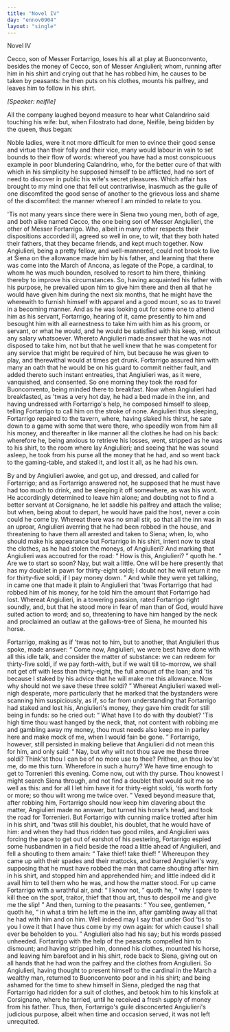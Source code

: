 ```yaml
---
title: "Novel IV"
day: "ennov0904"
layout: "single"
---
```

<html>
 <head>
 </head>
 <body>
  <div id="nov0904" type="novella" who="neifile">
   <head>
    Novel IV
   </head>
   <argument>
    <p>
     <milestone id="p09040001"/>
     <!--(i)-->
     Cecco, son of Messer Fortarrigo, loses his all at play at
 Buonconvento, besides the money of Cecco, son of
 Messer Angiulieri; whom, running after him in his
 shirt and crying out that he has robbed him, he causes
 to be taken by peasants: he then puts on his clothes,
 mounts his palfrey, and leaves him to follow in his
 shirt.
     <!--(/i)-->
    </p>
   </argument>
   <p>
    <i>
     [Speaker: neifile]
    </i>
   </p>
   <div3 type="commentary" who="author">
    <p>
     <milestone id="p09040002"/>
     <!--(sc)-->
     All
     <!--(/sc)-->
     the company laughed beyond measure to hear what Calandrino
 said touching his wife: but, when Filostrato had done, Neifile,
 being bidden by the queen, thus began:
    </p>
   </div3>
   <div3 type="commentary" who="neifile">
    <p>
     <milestone id="p09040003"/>
     Noble ladies, were it not
 more difficult for men to evince their good sense and virtue than
 their folly and their vice, many would labour in vain to set bounds
 to their flow of words: whereof you have had a most conspicuous
 example in poor blundering Calandrino, who, for the better cure
 of that with which in his simplicity he supposed himself to be
 afflicted, had no sort of need to discover in public his wife's secret
 pleasures.
     <milestone id="p09040004"/>
     Which affair has brought to my mind one that fell out
 contrariwise, inasmuch as the guile of one discomfited the good
 sense of another to the grievous loss and shame of the discomfited:
 the manner whereof I am minded to relate to you.
    </p>
   </div3>
   <p>
    <milestone id="p09040005"/>
    'Tis not many years since there were in Siena two young men,
 both of age, and both alike named Cecco, the one being son of
 Messer Angiulieri, the other of Messer Fortarrigo. Who, albeit in
 many other respects their dispositions accorded ill, agreed so well in
 one, to wit, that they both hated their fathers, that they became
 friends, and kept much together.
    <milestone id="p09040006"/>
    Now Angiulieri, being a pretty
    <pb n="279"/>
    fellow, and well-mannered, could not brook to live at Siena on the
 allowance made him by his father, and learning that there was come
 into the March of Ancona, as legate of the Pope, a cardinal, to whom
 he was much bounden, resolved to resort to him there, thinking thereby
 to improve his circumstances. So, having acquainted his father with
 his purpose, he prevailed upon him to give him there and then all that
 he would have given him during the next six months, that he might
 have the wherewith to furnish himself with apparel and a good mount,
 so as to travel in a becoming manner.
    <milestone id="p09040007"/>
    And as he was looking out for
 some one to attend him as his servant, Fortarrigo, hearing of it,
 came presently to him and besought him with all earnestness to take
 him with him as his groom, or servant, or what he would, and he
 would be satisfied with his keep, without any salary whatsoever.
    <milestone id="p09040008"/>
    Whereto Angiulieri made answer that he was not disposed to take
 him, not but that he well knew that he was competent for any
 service that might be required of him, but because he was given to
 play, and therewithal would at times get drunk. Fortarrigo assured
 him with many an oath that he would be on his guard to commit
 neither fault, and added thereto such instant entreaties, that Angiulieri
 was, as it were, vanquished, and consented.
    <milestone id="p09040009"/>
    So one morning they
 took the road for Buonconvento, being minded there to breakfast.
 Now when Angiulieri had breakfasted, as 'twas a very hot day, he
 had a bed made in the inn, and having undressed with Fortarrigo's
 help, he composed himself to sleep, telling Fortarrigo to call him on
 the stroke of none.
    <milestone id="p09040010"/>
    Angiulieri thus sleeping, Fortarrigo repaired to
 the tavern, where, having slaked his thirst, he sate down to a game
 with some that were there, who speedily won from him all his money,
 and thereafter in like manner all the clothes he had on his back:
 wherefore he, being anxious to retrieve his losses, went, stripped as
 he was to his shirt, to the room where lay Angiulieri; and seeing
 that he was sound asleep, he took from his purse all the money
 that he had, and so went back to the gaming-table, and staked it, and
 lost it all, as he had his own.
   </p>
   <p>
    <milestone id="p09040011"/>
    By and by Angiulieri awoke, and got up, and dressed, and called
 for Fortarrigo; and as Fortarrigo answered not, he supposed that he
 must have had too much to drink, and be sleeping it off somewhere,
 as was his wont. He accordingly determined to leave him alone;
 and doubting not to find a better servant at Corsignano, he let saddle
 his palfrey and attach the valise; but when, being about to depart,
    <pb n="280"/>
    he would have paid the host, never a coin could he come by.
    <milestone id="p09040012"/>
    Whereat
 there was no small stir, so that all the inn was in an uproar, Angiulieri
 averring that he had been robbed in the house, and threatening
 to have them all arrested and taken to Siena;
    <milestone id="p09040013"/>
    when, lo, who should
 make his appearance but Fortarrigo in his shirt, intent now to steal
 the clothes, as he had stolen the moneys, of Angiulieri? And marking
 that Angiulieri was accoutred for the road:
    <q direct="unspecified">
     How is this,
 Angiulieri?
    </q>
    quoth he.
    <q direct="unspecified">
     Are we to start so soon? Nay, but wait
 a little. One will be here presently that has my doublet in pawn
 for thirty-eight soldi; I doubt not he will return it me for thirty-five
 soldi, if I pay money down.
    </q>
    <milestone id="p09040014"/>
    And while they were yet talking,
 in came one that made it plain to Angiulieri that 'twas Fortarrigo
 that had robbed him of his money, for he told him the amount that
 Fortarrigo had lost. Whereat Angiulieri, in a towering passion,
 rated Fortarrigo right soundly, and, but that he stood more in fear of
 man than of God, would have suited action to word; and so,
 threatening to have him hanged by the neck and proclaimed an outlaw
 at the gallows-tree of Siena, he mounted his horse.
   </p>
   <p>
    <milestone id="p09040015"/>
    Fortarrigo, making as if 'twas not to him, but to another, that
 Angiulieri thus spoke, made answer:
    <q direct="unspecified">
     Come now, Angiulieri, we
 were best have done with all this idle talk, and consider the matter
 of substance: we can redeem for thirty-five soldi, if we pay forth-with,
 but if we wait till to-morrow, we shall not get off with less
 than thirty-eight, the full amount of the loan; and 'tis because I
 staked by his advice that he will make me this allowance. Now why
 should not we save these three soldi?
    </q>
    <milestone id="p09040016"/>
    Whereat Angiulieri waxed
 well-nigh desperate, more particularly that he marked that the
 bystanders were scanning him suspiciously, as if, so far from understanding
 that Fortarrigo had staked and lost his, Angiulieri's money,
 they gave him credit for still being in funds: so he cried out:
    <q direct="unspecified">
     What have I to do with thy doublet? 'Tis high time thou wast
 hanged by the neck, that, not content with robbing me and gambling
 away my money, thou must needs also keep me in parley here and
 make mock of me, when I would fain be gone.
    </q>
    <milestone id="p09040017"/>
    Fortarrigo, however,
 still persisted in making believe that Angiulieri did not mean
 this for him, and only said:
    <q direct="unspecified">
     Nay, but why wilt not thou save me
 these three soldi? Think'st thou I can be of no more use to thee?
 Prithee, an thou lov'st me, do me this turn. Wherefore in such a
 hurry? We have time enough to get to Torrenieri this evening.
     <pb n="281"/>
     <milestone id="p09040018"/>
     Come now, out with thy purse. Thou knowest I might search Siena
 through, and not find a doublet that would suit me so well as this:
 and for all I let him have it for thirty-eight soldi, 'tis worth forty or
 more; so thou wilt wrong me twice over.
    </q>
    Vexed beyond measure
 that, after robbing him, Fortarrigo should now keep him clavering
 about the matter,
    <milestone id="p09040019"/>
    Angiulieri made no answer, but turned his horse's
 head, and took the road for Torrenieri.
    <milestone id="p09040020"/>
    But Fortarrigo with cunning
 malice trotted after him in his shirt, and 'twas still his doublet, his
 doublet, that he would have of him: and when they had thus ridden
 two good miles, and Angiulieri was forcing the pace to get out of
 earshot of his pestering, Fortarrigo espied some husbandmen in a field
 beside the road a little ahead of Angiulieri, and fell a shouting to
 them amain:
    <q direct="unspecified">
     Take thief! take thief!
    </q>
    <milestone id="p09040021"/>
    Whereupon they came
 up with their spades and their mattocks, and barred Angiulieri's way,
 supposing that he must have robbed the man that came shouting
 after him in his shirt, and stopped him and apprehended him; and
 little indeed did it avail him to tell them who he was, and how the
 matter stood.
    <milestone id="p09040022"/>
    For up came Fortarrigo with a wrathful air, and:
    <q direct="unspecified">
     I know not,
    </q>
    quoth he,
    <q direct="unspecified">
     why I spare to kill thee on the spot,
 traitor, thief that thou art, thus to despoil me and give me the slip!
    </q>
    And then, turning to the peasants:
    <q direct="unspecified">
     You see, gentlemen,
    </q>
    quoth
 he,
    <q direct="unspecified">
     in what a trim he left me in the inn, after gambling away all
 that he had with him and on him. Well indeed may I say that
 under God 'tis to you I owe it that I have thus come by my own
 again: for which cause I shall ever be beholden to you.
    </q>
    <milestone id="p09040023"/>
    Angiulieri
 also had his say; but his words passed unheeded. Fortarrigo with
 the help of the peasants compelled him to dismount; and having
 stripped him, donned his clothes, mounted his horse, and leaving him
 barefoot and in his shirt, rode back to Siena, giving out on all hands
 that he had won the palfrey and the clothes from Angiulieri.
    <milestone id="p09040024"/>
    So
 Angiulieri, having thought to present himself to the cardinal in the
 March a wealthy man, returned to Buonconvento poor and in his
 shirt; and being ashamed for the time to shew himself in Siena,
 pledged the nag that Fortarrigo had ridden for a suit of clothes, and
 betook him to his kinsfolk at Corsignano, where he tarried, until he
 received a fresh supply of money from his father.
    <milestone id="p09040025"/>
    Thus, then,
 Fortarrigo's guile disconcerted Angiulieri's judicious purpose, albeit
 when time and occasion served, it was not left unrequited.
   </p>
  </div>
 </body>
</html>